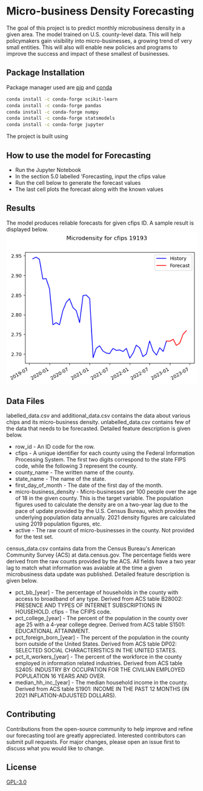 # Micro-business Density Forecasting

The goal of this project is to predict monthly microbusiness density in a given area. The model trained on U.S. county-level data. This will help policymakers gain visibility into micro-businesses, a growing trend of very small entities. This will also will enable new policies and programs to improve the success and impact of these smallest of businesses.

## Package Installation

Package manager used are [pip](https://pip.pypa.io/en/stable/) and [conda](https://github.com/conda)


```bash
conda install -c conda-forge scikit-learn
conda install -c conda-forge pandas
conda install -c conda-forge numpy
conda install -c conda-forge statsmodels
conda install -c conda-forge jupyter

```
The project is built using 
## How to use the model for Forecasting 
- Run the Jupyter Notebook 
- In the section 5.0 labelled 'Forecasting, input the cfips value
- Run the cell below to generate the forecast values
- The last cell plots the forecast along with the known values

## Results
The model produces reliable forecasts for given cfips ID. A sample result is displayed below.
![Image](Images/results_19193.png)

## Data Files

labelled_data.csv and additional_data.csv contains the data about various chips and its micro-business density. unlabelled_data.csv contains few of the data that needs to be forecasted. 
Detailed feature description is given below.

- row_id - An ID code for the row.
- cfips - A unique identifier for each county using the Federal Information Processing System. The first two digits correspond to the state FIPS code, while the following 3 represent the county.
- county_name - The written name of the county.
- state_name - The name of the state.
- first_day_of_month - The date of the first day of the month.
- micro-business_density - Micro-businesses per 100 people over the age of 18 in the given county. This is the target variable. The population figures used to calculate the density are on a two-year lag due to the pace of update provided by the U.S. Census Bureau, which provides the underlying population data annually. 2021 density figures are calculated using 2019 population figures, etc.
- active - The raw count of micro-businesses in the county. Not provided for the test set.

census_data.csv contains data from the Census Bureau's American Community Survey (ACS) at data.census.gov. The percentage fields were derived from the raw counts provided by the ACS. All fields have a two year lag to match what information was avaiable at the time a given microbusiness data update was published.
Detailed feature description is given below.
- pct_bb_[year] - The percentage of households in the county with access to broadband of any type. Derived from ACS table B28002: PRESENCE AND TYPES OF INTERNET SUBSCRIPTIONS IN HOUSEHOLD.
cfips - The CFIPS code.
- pct_college_[year] - The percent of the population in the county over age 25 with a 4-year college degree. Derived from ACS table S1501: EDUCATIONAL ATTAINMENT.
- pct_foreign_born_[year] - The percent of the population in the county born outside of the United States. Derived from ACS table DP02: SELECTED SOCIAL CHARACTERISTICS IN THE UNITED STATES.
- pct_it_workers_[year] - The percent of the workforce in the county employed in information related industries. Derived from ACS table S2405: INDUSTRY BY OCCUPATION FOR THE CIVILIAN EMPLOYED POPULATION 16 YEARS AND OVER.
- median_hh_inc_[year] - The median household income in the county. Derived from ACS table S1901: INCOME IN THE PAST 12 MONTHS (IN 2021 INFLATION-ADJUSTED DOLLARS).

## Contributing

Contributions from the open-source community to help improve and refine our forecasting tool are greatly appreciated. Interested contributors can submit pull requests.
For major changes, please open an issue first to discuss what you would like to change.


## License

[GPL-3.0](https://choosealicense.com/licenses/gpl-3.0/)